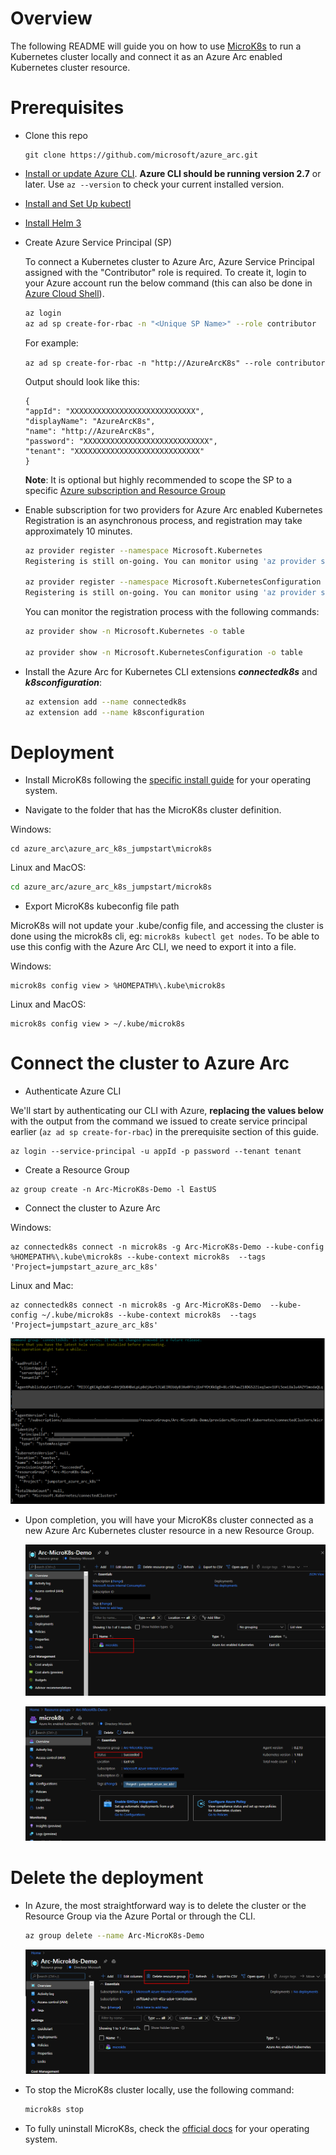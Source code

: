 # Overview

The following README will guide you on how to use [MicroK8s](https://microk8s.io/) to run a Kubernetes cluster locally and connect it as an Azure Arc enabled Kubernetes cluster resource.

# Prerequisites

* Clone this repo

    ```terminal
    git clone https://github.com/microsoft/azure_arc.git
    ```
    
* [Install or update Azure CLI](https://docs.microsoft.com/en-us/cli/azure/install-azure-cli?view=azure-cli-latest). **Azure CLI should be running version 2.7** or later. Use ```az --version``` to check your current installed version.

* [Install and Set Up kubectl](https://kubernetes.io/docs/tasks/tools/install-kubectl/)

* [Install Helm 3](https://helm.sh/docs/intro/install/)

* Create Azure Service Principal (SP)   

    To connect a Kubernetes cluster to Azure Arc, Azure Service Principal assigned with the "Contributor" role is required. To create it, login to your Azure account run the below command (this can also be done in [Azure Cloud Shell](https://shell.azure.com/)).

    ```bash
    az login
    az ad sp create-for-rbac -n "<Unique SP Name>" --role contributor
    ```

    For example:

    ```az ad sp create-for-rbac -n "http://AzureArcK8s" --role contributor```

    Output should look like this:

    ```
    {
    "appId": "XXXXXXXXXXXXXXXXXXXXXXXXXXXX",
    "displayName": "AzureArcK8s",
    "name": "http://AzureArcK8s",
    "password": "XXXXXXXXXXXXXXXXXXXXXXXXXXXX",
    "tenant": "XXXXXXXXXXXXXXXXXXXXXXXXXXXX"
    }
    ```
    
    **Note**: It is optional but highly recommended to scope the SP to a specific [Azure subscription and Resource Group](https://docs.microsoft.com/en-us/cli/azure/ad/sp?view=azure-cli-latest) 

* Enable subscription for two providers for Azure Arc enabled Kubernetes<br> 
  Registration is an asynchronous process, and registration may take approximately 10 minutes.
  ```bash
  az provider register --namespace Microsoft.Kubernetes
  Registering is still on-going. You can monitor using 'az provider show -n Microsoft.Kubernetes'

  az provider register --namespace Microsoft.KubernetesConfiguration
  Registering is still on-going. You can monitor using 'az provider show -n Microsoft.KubernetesConfiguration'
  ```
  You can monitor the registration process with the following commands:
  ```bash
  az provider show -n Microsoft.Kubernetes -o table
 
  az provider show -n Microsoft.KubernetesConfiguration -o table
  ```

* Install the Azure Arc for Kubernetes CLI extensions ***connectedk8s*** and ***k8sconfiguration***:

  ```bash
  az extension add --name connectedk8s
  az extension add --name k8sconfiguration
  ```

# Deployment

* Install MicroK8s following the [specific install guide](https://microk8s.io/) for your operating system.

* Navigate to the folder that has the MicroK8s cluster definition.

Windows:
  ```terminal
  cd azure_arc\azure_arc_k8s_jumpstart\microk8s
  ```

Linux and MacOS:
  ```bash
  cd azure_arc/azure_arc_k8s_jumpstart/microk8s
  ```

* Export MicroK8s kubeconfig file path

MicroK8s will not update your .kube/config file, and accessing the cluster is done using the microk8s cli, eg: `microk8s kubectl get nodes`. To be able to use this config with the Azure Arc CLI, we need to export it into a file.

Windows: 
```
microk8s config view > %HOMEPATH%\.kube\microk8s
```
Linux and MacOS: 

```
microk8s config view > ~/.kube/microk8s
```

# Connect the cluster to Azure Arc

* Authenticate Azure CLI

We'll start by authenticating our CLI with Azure, **replacing the values below** with the output from the command we issued to create service principal earlier (`az ad sp create-for-rbac`) in the prerequisite section of this guide.

```
az login --service-principal -u appId -p password --tenant tenant
```

* Create a Resource Group

```
az group create -n Arc-MicroK8s-Demo -l EastUS
```

* Connect the cluster to Azure Arc

Windows:
```
az connectedk8s connect -n microk8s -g Arc-MicroK8s-Demo --kube-config %HOMEPATH%\.kube\microk8s --kube-context microk8s  --tags 'Project=jumpstart_azure_arc_k8s'
```

Linux and Mac:
```
az connectedk8s connect -n microk8s -g Arc-MicroK8s-Demo  --kube-config ~/.kube/microk8s --kube-context microk8s  --tags 'Project=jumpstart_azure_arc_k8s'
```

![](../img/local_microk8s/az-connectedk8s-connect-output.png)

* Upon completion, you will have your MicroK8s cluster connected as a new Azure Arc Kubernetes cluster resource in a new Resource Group.

  ![](../img/local_microk8s/portal.png)

  ![](../img/local_microk8s/portal-arc-resource.png)


# Delete the deployment

* In Azure, the most straightforward way is to delete the cluster or the Resource Group via the Azure Portal or through the CLI.

    ```bash
    az group delete --name Arc-MicroK8s-Demo
    ```

  ![](../img/local_microk8s/portal-delete-rg.png)

* To stop the MicroK8s cluster locally, use the following command:
    ```bash
    microk8s stop
    ```

* To fully uninstall MicroK8s, check the [official docs](https://microk8s.io/docs) for your operating system.
